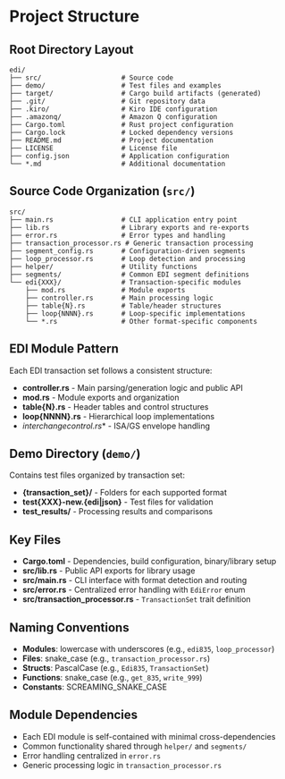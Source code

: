 # Project Structure

## Root Directory Layout
```
edi/
├── src/                    # Source code
├── demo/                   # Test files and examples
├── target/                 # Cargo build artifacts (generated)
├── .git/                   # Git repository data
├── .kiro/                  # Kiro IDE configuration
├── .amazonq/               # Amazon Q configuration
├── Cargo.toml              # Rust project configuration
├── Cargo.lock              # Locked dependency versions
├── README.md               # Project documentation
├── LICENSE                 # License file
├── config.json             # Application configuration
└── *.md                    # Additional documentation
```

## Source Code Organization (`src/`)
```
src/
├── main.rs                 # CLI application entry point
├── lib.rs                  # Library exports and re-exports
├── error.rs                # Error types and handling
├── transaction_processor.rs # Generic transaction processing
├── segment_config.rs       # Configuration-driven segments
├── loop_processor.rs       # Loop detection and processing
├── helper/                 # Utility functions
├── segments/               # Common EDI segment definitions
└── edi{XXX}/               # Transaction-specific modules
    ├── mod.rs              # Module exports
    ├── controller.rs       # Main processing logic
    ├── table{N}.rs         # Table/header structures
    ├── loop{NNNN}.rs       # Loop-specific implementations
    └── *.rs                # Other format-specific components
```

## EDI Module Pattern
Each EDI transaction set follows a consistent structure:
- **controller.rs** - Main parsing/generation logic and public API
- **mod.rs** - Module exports and organization
- **table{N}.rs** - Header tables and control structures
- **loop{NNNN}.rs** - Hierarchical loop implementations
- **interchangecontrol*.rs** - ISA/GS envelope handling

## Demo Directory (`demo/`)
Contains test files organized by transaction set:
- **{transaction_set}/** - Folders for each supported format
- **test{XXX}-new.{edi|json}** - Test files for validation
- **test_results/** - Processing results and comparisons

## Key Files
- **Cargo.toml** - Dependencies, build configuration, binary/library setup
- **src/lib.rs** - Public API exports for library usage
- **src/main.rs** - CLI interface with format detection and routing
- **src/error.rs** - Centralized error handling with `EdiError` enum
- **src/transaction_processor.rs** - `TransactionSet` trait definition

## Naming Conventions
- **Modules**: lowercase with underscores (e.g., `edi835`, `loop_processor`)
- **Files**: snake_case (e.g., `transaction_processor.rs`)
- **Structs**: PascalCase (e.g., `Edi835`, `TransactionSet`)
- **Functions**: snake_case (e.g., `get_835`, `write_999`)
- **Constants**: SCREAMING_SNAKE_CASE

## Module Dependencies
- Each EDI module is self-contained with minimal cross-dependencies
- Common functionality shared through `helper/` and `segments/`
- Error handling centralized in `error.rs`
- Generic processing logic in `transaction_processor.rs`